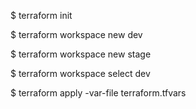 $ terraform init

$ terraform workspace new dev

$ terraform workspace new stage

$ terraform workspace select dev

$ terraform apply -var-file terraform.tfvars